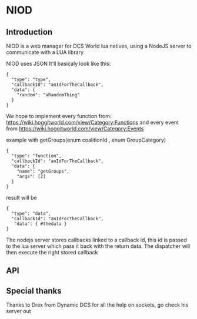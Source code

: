 # NIOD
## Introduction
NIOD is a web manager for DCS World lua natives, using a NodeJS server to communicate with a LUA library

NIOD uses JSON
It'll basicaly look like this:
```
{
  "type": "type",
  "callbackId": "anIdForTheCallback",
  "data": {
    "random": "aRandomThing"
  }
}
```
We hope to implement every function from: https://wiki.hoggitworld.com/view/Category:Functions
and every event from https://wiki.hoggitworld.com/view/Category:Events

example with getGroups(enum coalitionId , enum GroupCategory)

```
{
  "type": "function",
  "callbackId": "anIdForTheCallback",
  "data": {
    "name": "getGroups",
    "args": [2]
  }
}
```
result will be
```
{
  "type": "data",
  "callbackId": "anIdForTheCallback",
   "data": { #thedata }
}
```

The nodejs server stores callbacks linked to a callback id, this id is passed to the lua server which pass it
back with the return data. The dispatcher will then execute the right stored callback

## API

## Special thanks
Thanks to Drex from Dynamic DCS for all the help on sockets, go check his server out
